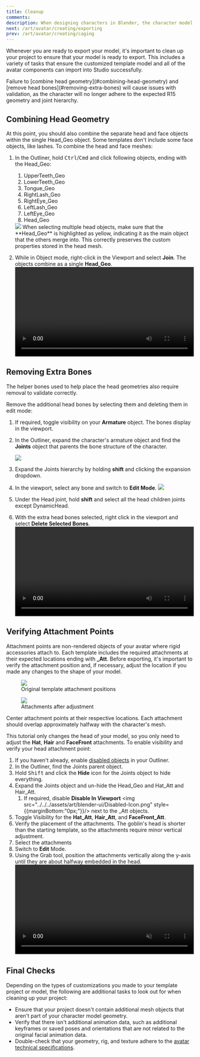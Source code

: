 ```yaml
---
title: Cleanup
comments:
description: When designing characters in Blender, the character model requires minor adjustments to be Studio-ready.
next: /art/avatar/creating/exporting
prev: /art/avatar/creating/caging
---
```


Whenever you are ready to export your model, it's important to clean up your project to ensure that your model is ready to export. This includes a variety of tasks that ensure the customized template model and all of the avatar components can import into Studio successfully.

<Alert severity = 'error'>
Failure to [combine head geometry](#combining-head-geometry) and [remove head bones](#removing-extra-bones) will cause issues with validation, as the character will no longer adhere to the expected R15 geometry and joint hierarchy.
</Alert>

## Combining Head Geometry

At this point, you should also combine the separate head and face objects within the single Head_Geo object. Some templates don't include some face objects, like lashes. To combine the head and face meshes:

1. In the Outliner, hold <kbd>Ctrl</kbd>/<kbd>Cmd</kbd> and click following objects, ending with the Head_Geo:

   1. UpperTeeth_Geo
   2. LowerTeeth_Geo
   3. Tongue_Geo
   4. RightLash_Geo
   5. RightEye_Geo
   6. LeftLash_Geo
   7. LeftEye_Geo
   8. Head_Geo

   <img src="../../../assets/art/avatar/basic-creation/Template-Face-Objects.png" />

   <Alert severity = 'error'>
   When selecting multiple head objects, make sure that the **Head_Geo** is highlighted as yellow, indicating it as the main object that the others merge into. This correctly preserves the custom properties stored in the head mesh.
   </Alert>

2. While in Object mode, right-click in the Viewport and select **Join**. The objects combine as a single **Head_Geo**.
   <video controls src="../../../assets/art/avatar/basic-creation/Cleanup_01.mp4" width="100%"></video>

## Removing Extra Bones

The helper bones used to help place the head geometries also require removal to validate correctly.

Remove the additional head bones by selecting them and deleting them in edit mode:

1. If required, toggle visibility on your **Armature** object. The bones display in the viewport.
2. In the Outliner, expand the character's armature object and find the **Joints** object that parents the bone structure of the character.

   <img src="../../../assets/art/avatar/basic-creation/Select-Joint-Objects.png" />

3. Expand the Joints hierarchy by holding **shift** and clicking the expansion dropdown.
4. In the viewport, select any bone and switch to **Edit Mode**.
   <img src="../../../assets/art/avatar/basic-creation/Select-Bone-Objects.png" />
5. Under the Head joint, hold **shift** and select all the head children joints except DynamicHead.
6. With the extra head bones selected, right click in the viewport and select **Delete Selected Bones**.
   <video controls src="../../../assets/art/avatar/basic-creation/Cleanup_01-1.mp4" width="100%"></video>

## Verifying Attachment Points

Attachment points are non-rendered objects of your avatar where rigid accessories attach to. Each template includes the required attachments at their expected locations ending with **\_Att**. Before exporting, it's important to verify the attachment position and, if necessary, adjust the location if you made any changes to the shape of your model.

<GridContainer numColumns="2">
  <figure><img src="../../../assets/art/avatar/basic-creation/Pre-Attachment.png" />  <figcaption>Original template attachment positions</figcaption></figure>

  <figure><img src="../../../assets/art/avatar/basic-creation/Post-Attachment.png" /><figcaption>Attachments after adjustment</figcaption></figure>
</GridContainer>

Center attachment points at their respective locations. Each attachment should overlap approximately halfway with the character's mesh.

This tutorial only changes the head of your model, so you only need to adjust the **Hat**, **Hair** and **FaceFront** attachments. To enable visibility and verify your head attachment point:

1. If you haven't already, enable [disabled objects](../../../art/avatar/creating/index.md#disabled-objects) in your Outliner.
2. In the Outliner, find the Joints parent object.
3. Hold <kbd>Shift</kbd> and click the **Hide** icon for the Joints object to hide everything.
4. Expand the Joints object and un-hide the Head_Geo and Hat_Att and Hair_Att.
   1. If required, disable **Disable In Viewport** <img src="../../../assets/art/blender-ui/Disabled-Icon.png" style={{marginBottom:"0px;"}}/> next to the \_Att objects.
5. Toggle Visibility for the **Hat_Att**, **Hair_Att**, and **FaceFront_Att**.
6. Verify the placement of the attachments. The goblin's head is shorter than the starting template, so the attachments require minor vertical adjustment.
7. Select the attachments
8. Switch to **Edit** Mode.
9. Using the Grab tool, position the attachments vertically along the y-axis until they are about halfway embedded in the head.
   <video controls muted src="../../../assets/art/avatar/basic-creation/Cleanup_02.mp4" width="100%"></video>

## Final Checks

Depending on the types of customizations you made to your template project or model, the following are additional tasks to look out for when cleaning up your project:

- Ensure that your project doesn't contain additional mesh objects that aren't part of your character model geometry.
- Verify that there isn't additional animation data, such as additional keyframes or saved poses and orientations that are not related to the original facial animation data.
- Double-check that your geometry, rig, and texture adhere to the [avatar technical specifications](../../../art/avatar/specifications.md).
